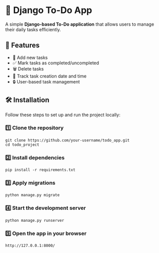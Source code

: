 # 📝 Django To-Do App

A simple **Django-based To-Do application** that allows users to manage their daily tasks efficiently.

## 🚀 Features

- 📝 Add new tasks  
- ✅ Mark tasks as completed/uncompleted  
- 🗑️ Delete tasks  
- 📅 Track task creation date and time  
- 🔒 User-based task management  

## 🛠️ Installation

Follow these steps to set up and run the project locally:

### 1️⃣ Clone the repository  
```shell
git clone https://github.com/your-username/todo_app.git
cd todo_project
```
### 2️⃣ Install dependencies
```shell
pip install -r requirements.txt
```

### 3️⃣ Apply migrations
```shell
python manage.py migrate
```

### 4️⃣ Start the development server
```shell
python manage.py runserver
```

### 5️⃣ Open the app in your browser
```shell
http://127.0.0.1:8000/
```